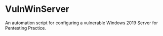 # VulnWinServer
An automation script for configuring a vulnerable Windows 2019 Server for Pentesting Practice.

